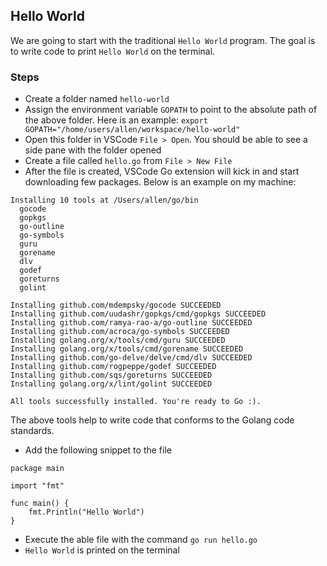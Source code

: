 ## Hello World

We are going to start with the traditional `Hello World` program. The goal is to write code to print `Hello World` on the terminal.

### Steps
* Create a folder named `hello-world`
* Assign the environment variable `GOPATH` to point to the absolute path of the above folder. Here is an example: `export GOPATH="/home/users/allen/workspace/hello-world"`
* Open this folder in VSCode `File > Open`. You should be able to see a side pane with the folder opened
* Create a file called `hello.go` from `File > New File`
* After the file is created, VSCode Go extension will kick in and start downloading few packages. Below is an example on my machine:

```
Installing 10 tools at /Users/allen/go/bin
  gocode
  gopkgs
  go-outline
  go-symbols
  guru
  gorename
  dlv
  godef
  goreturns
  golint

Installing github.com/mdempsky/gocode SUCCEEDED
Installing github.com/uudashr/gopkgs/cmd/gopkgs SUCCEEDED
Installing github.com/ramya-rao-a/go-outline SUCCEEDED
Installing github.com/acroca/go-symbols SUCCEEDED
Installing golang.org/x/tools/cmd/guru SUCCEEDED
Installing golang.org/x/tools/cmd/gorename SUCCEEDED
Installing github.com/go-delve/delve/cmd/dlv SUCCEEDED
Installing github.com/rogpeppe/godef SUCCEEDED
Installing github.com/sqs/goreturns SUCCEEDED
Installing golang.org/x/lint/golint SUCCEEDED

All tools successfully installed. You're ready to Go :).
```

The above tools help to write code that conforms to the Golang code standards.

* Add the following snippet to the file

```
package main

import "fmt"

func main() {
    fmt.Println("Hello World")
}
```

* Execute the able file with the command `go run hello.go`
* `Hello World` is printed on the terminal

